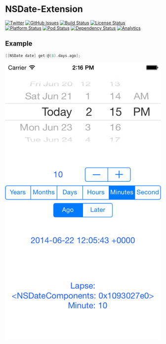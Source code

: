 # NSDate-Extension

[![Twitter](http://img.shields.io/badge/contact-@alexruperez-blue.svg?style=flat)](http://twitter.com/alexruperez)
[![GitHub Issues](http://img.shields.io/github/issues/alexruperez/NSDate-Extension.svg?style=flat)](http://github.com/alexruperez/NSDate-Extension/issues)
[![Build Status](http://img.shields.io/travis/alexruperez/NSDate-Extension.svg?style=flat)](https://travis-ci.org/alexruperez/NSDate-Extension)
[![License Status](http://img.shields.io/cocoapods/l/NSDate-Extension.svg?style=flat)](http://opensource.org/licenses/MIT)
[![Platform Status](http://img.shields.io/cocoapods/p/NSDate-Extension.svg?style=flat)](https://developer.apple.com)
[![Pod Status](http://img.shields.io/cocoapods/v/NSDate-Extension.svg?style=flat)](https://github.com/CocoaPods/Specs/blob/master/Specs/NSDate-Extension/0.0.2/NSDate-Extension.podspec.json)
[![Dependency Status](https://www.versioneye.com/objective-c/nsdate-extension/0.0.2/badge.svg?style=flat)](https://www.versioneye.com/objective-c/nsdate-extension/0.0.2)
[![Analytics](https://ga-beacon.appspot.com/UA-55329295-1/NSDate-Extension/readme?pixel)](https://github.com/igrigorik/ga-beacon)

## Example
```objectivec
[[NSDate date] get:@(8).days.ago];
```

![NSDate-Extension](https://raw.githubusercontent.com/alexruperez/NSDate-Extension/master/Example.png)
